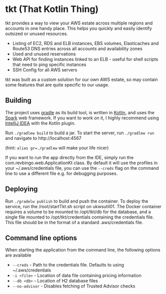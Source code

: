 # tkt (That Kotlin Thing)

tkt provides a way to view your AWS estate across multiple regions and accounts in one handy place. This helps you quickly and 
easily identify outsized or unused resources.

- Listing of EC2, RDS and ELB instances, EBS volumes, Elasticaches and Route53 DNS entries across all accounts and availability zones
- Used and unused reservations
- Web API for finding instances linked to an ELB - useful for shell scripts that need to ping specific instances
- SSH Config for all AWS servers

tkt was built as a custom solution for our own AWS estate, so may contain some features that are quite specific to our
usage. 

## Building

The project uses [gradle](https://gradle.org) as its build tool, is written in [Kotlin](https://kotlinlang.org), and uses 
the [Spark](http://sparkjava.com) web framework.  If you want to work on it, I highly recommend using 
[IntelliJ IDEA](https://www.jetbrains.com/idea) with the Kotlin plugin.

Run `./gradlew build` to build a jar. To start the server, run `./gradlew run` and navigate to http://localhost:4567

(hint: `alias gr=./gradlew` will make your life nicer)

If you want to run the app directly from the IDE, simply run the com.revbingo.web.ApplicationKt class.  By default it will 
use the profiles in your ~/.aws/credentials file, you can use the `--creds` flag on the command line to use a different
file e.g. for debugging purposes.

## Deploying

Run `./gradelw publish` to build and push the container. To deploy the service, run the /root/startTkt.sh script on
ukwsutil01.  The Docker container requires a volume to be mounted to /opt/tkt/db for the database, and a single file
mounted to /opt/tkt/credentials containing the credentials file.  This file should be in the format of a standard 
.aws/credentials file.

## Command line options

When starting the application from the command line, the following options are available

*  `--creds` - Path to the credentials file.  Defaults to using ~/.aws/credentials
* `-i <file>` - Location of data file containing pricing information
* `--db <db>` - Location of H2 database files
* `--no-advisor` - Disables fetching of Trusted Advisor checks
